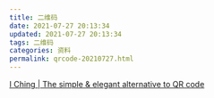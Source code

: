 ```yaml
---
title: 二维码
date: 2021-07-27 20:13:34
updated: 2021-07-27 20:13:34
tags: 二维码
categories: 资料
permalink: qrcode-20210727.html
---
```


[I Ching | The simple & elegant alternative to QR code](https://iching.codes/)

